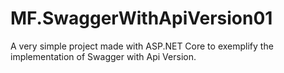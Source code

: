 # MF.SwaggerWithApiVersion01

A very simple project made with ASP.NET Core to exemplify the implementation of Swagger with Api Version.
